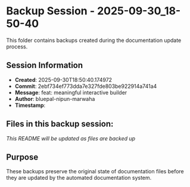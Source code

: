 # Backup Session - 2025-09-30_18-50-40

This folder contains backups created during the documentation update process.

## Session Information
- **Created**: 2025-09-30T18:50:40.174972
- **Commit**: 2ebf734ef773dda7e327fde803be922914a741a4
- **Message**: feat: meaningful interactive builder
- **Author**: bluepal-nipun-marwaha
- **Timestamp**: 

## Files in this backup session:
*This README will be updated as files are backed up*

## Purpose
These backups preserve the original state of documentation files before they are updated by the automated documentation system.
